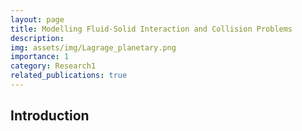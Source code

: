 ```yaml
---
layout: page
title: Modelling Fluid-Solid Interaction and Collision Problems
description:
img: assets/img/Lagrage_planetary.png
importance: 1
category: Research1
related_publications: true
---
```


<h2> Introduction</h2>

